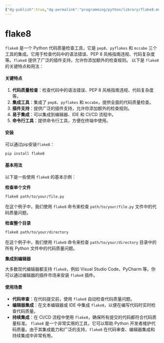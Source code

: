 ```yaml
---
{"dg-publish":true,"dg-permalink":"programming/python/library/flake8.md","permalink":"/programming/python/library/flake8.md/"}
---
```



# flake8

`flake8` 是一个 Python 代码质量检查工具，它是 `pep8`、`pyflakes` 和 `mccabe` 三个工具的集成。它用于检查代码中的语法错误、PEP 8 风格指南违规、代码复杂度等。`flake8` 提供了广泛的插件支持，允许你添加额外的检查规则。 以下是 `flake8` 的关键特点和用法：

#### 关键特点

1. **代码质量检查**：检查代码中的语法错误、PEP 8 风格指南违规、代码复杂度等。
2. **集成工具**：集成了 `pep8`、`pyflakes` 和 `mccabe`，提供全面的代码质量检查。
3. **插件支持**：提供广泛的插件支持，允许你添加额外的检查规则。
4. **易于集成**：可以集成到编辑器、IDE 和 CI/CD 流程中。
5. **命令行工具**：提供命令行工具，方便在终端中使用。

#### 安装

可以通过pip安装`flake8`：

```bash
pip install flake8
```

#### 基本用法

以下是一些使用 `flake8` 的基本示例：

**检查单个文件**

```bash
flake8 path/to/your/file.py
```

在这个例子中，我们使用 `flake8` 命令来检查 `path/to/your/file.py` 文件中的代码质量问题。

**检查整个目录**

```bash
flake8 path/to/your/directory
```

在这个例子中，我们使用 `flake8` 命令来检查 `path/to/your/directory` 目录中的所有 Python 文件中的代码质量问题。

**集成到编辑器**

大多数现代编辑器都支持 `flake8`，例如 Visual Studio Code、PyCharm 等。你可以通过编辑器的插件市场来安装 `flake8` 插件。

#### 使用场景

* **代码审查**：在代码提交前，使用 `flake8` 自动检查代码质量问题。
* **编辑器集成**：在文本编辑器或 IDE 中集成 `flake8`，以便在编写代码时实时检查代码质量。
* **持续集成**：在 CI/CD 流程中使用 `flake8`，确保所有提交的代码都符合代码质量标准。 `flake8` 是一个非常实用的工具，它可以帮助 Python 开发者维护代码质量。由于其集成能力和广泛的支持，`flake8` 在代码审查、编辑器集成和持续集成中非常有用。